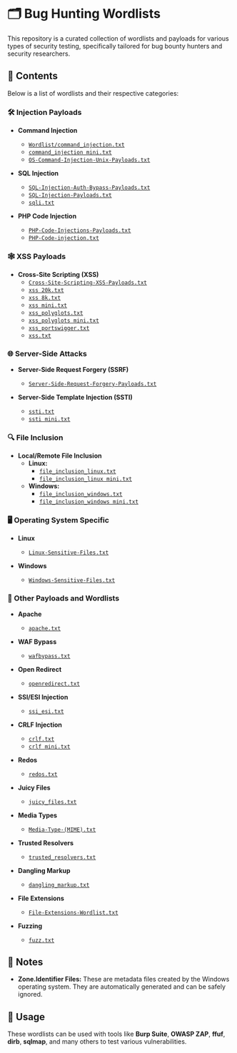 # 🗂️ Bug Hunting Wordlists

This repository is a curated collection of wordlists and payloads for various types of security testing, specifically tailored for bug bounty hunters and security researchers.

## 📁 Contents

Below is a list of wordlists and their respective categories:

### 🛠️ Injection Payloads

- **Command Injection**
  - [`Wordlist/command_injection.txt`](command_injection.txt)
  - [`command_injection mini.txt`](command_injection%20mini.txt)
  - [`OS-Command-Injection-Unix-Payloads.txt`](OS-Command-Injection-Unix-Payloads.txt)

- **SQL Injection**
  - [`SQL-Injection-Auth-Bypass-Payloads.txt`](SQL-Injection-Auth-Bypass-Payloads.txt)
  - [`SQL-Injection-Payloads.txt`](SQL-Injection-Payloads.txt)
  - [`sqli.txt`](sqli.txt)

- **PHP Code Injection**
  - [`PHP-Code-Injections-Payloads.txt`](PHP-Code-Injections-Payloads.txt)
  - [`PHP-Code-injection.txt`](PHP-Code-injection.txt)

### 🕸️ XSS Payloads

- **Cross-Site Scripting (XSS)**
  - [`Cross-Site-Scripting-XSS-Payloads.txt`](Cross-Site-Scripting-XSS-Payloads.txt)
  - [`xss 20k.txt`](xss%2020k.txt)
  - [`xss 8k.txt`](xss%208k.txt)
  - [`xss mini.txt`](xss%20mini.txt)
  - [`xss_polyglots.txt`](xss_polyglots.txt)
  - [`xss_polyglots mini.txt`](xss_polyglots%20mini.txt)
  - [`xss_portswigger.txt`](xss_portswigger.txt)
  - [`xss.txt`](xss.txt)

### 🌐 Server-Side Attacks

- **Server-Side Request Forgery (SSRF)**
  - [`Server-Side-Request-Forgery-Payloads.txt`](Server-Side-Request-Forgery-Payloads.txt)

- **Server-Side Template Injection (SSTI)**
  - [`ssti.txt`](ssti.txt)
  - [`ssti mini.txt`](ssti%20mini.txt)

### 🔍 File Inclusion

- **Local/Remote File Inclusion**
  - **Linux:**
    - [`file_inclusion_linux.txt`](file_inclusion_linux.txt)
    - [`file_inclusion_linux mini.txt`](file_inclusion_linux%20mini.txt)
  - **Windows:**
    - [`file_inclusion_windows.txt`](file_inclusion_windows.txt)
    - [`file_inclusion_windows mini.txt`](file_inclusion_windows%20mini.txt)

### 🖥️ Operating System Specific

- **Linux**
  - [`Linux-Sensitive-Files.txt`](Linux-Sensitive-Files.txt)

- **Windows**
  - [`Windows-Sensitive-Files.txt`](Windows-Sensitive-Files.txt)

### 📂 Other Payloads and Wordlists

- **Apache**
  - [`apache.txt`](apache.txt)

- **WAF Bypass**
  - [`wafbypass.txt`](wafbypass.txt)

- **Open Redirect**
  - [`openredirect.txt`](openredirect.txt)

- **SSI/ESI Injection**
  - [`ssi_esi.txt`](ssi_esi.txt)

- **CRLF Injection**
  - [`crlf.txt`](crlf.txt)
  - [`crlf mini.txt`](crlf%20mini.txt)

- **Redos**
  - [`redos.txt`](redos.txt)

- **Juicy Files**
  - [`juicy_files.txt`](juicy_files.txt)

- **Media Types**
  - [`Media-Type-(MIME).txt`](Media-Type-(MIME).txt)

- **Trusted Resolvers**
  - [`trusted_resolvers.txt`](trusted_resolvers.txt)

- **Dangling Markup**
  - [`dangling_markup.txt`](dangling_markup.txt)

- **File Extensions**
  - [`File-Extensions-Wordlist.txt`](File-Extensions-Wordlist.txt)

- **Fuzzing**
  - [`fuzz.txt`](fuzz.txt)

## 📝 Notes

- **Zone.Identifier Files:** These are metadata files created by the Windows operating system. They are automatically generated and can be safely ignored.

## 📜 Usage

These wordlists can be used with tools like **Burp Suite**, **OWASP ZAP**, **ffuf**, **dirb**, **sqlmap**, and many others to test various vulnerabilities.
